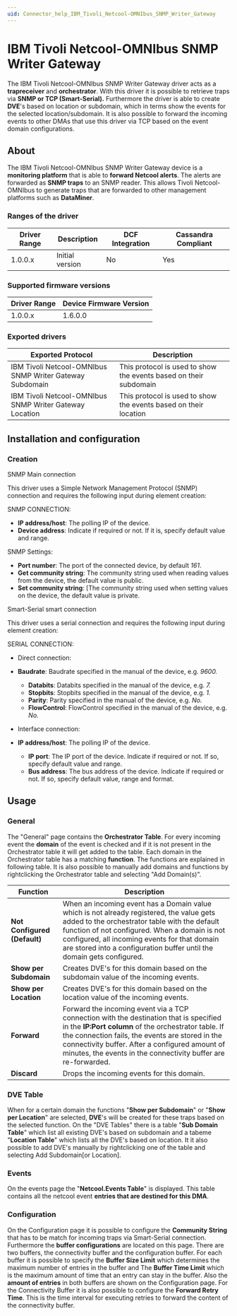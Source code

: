 ```yaml
---
uid: Connector_help_IBM_Tivoli_Netcool-OMNIbus_SNMP_Writer_Gateway
---
```


# IBM Tivoli Netcool-OMNIbus SNMP Writer Gateway

The IBM Tivoli Netcool-OMNIbus SNMP Writer Gateway driver acts as a **trapreceiver** and **orchestrator**. With this driver it is possible to retrieve traps via **SNMP or TCP (Smart-Serial).** Furthermore the driver is able to create **DVE**'s based on location or subdomain, which in terms show the events for the selected location/subdomain. It is also possible to forward the incoming events to other DMAs that use this driver via TCP based on the event domain configurations.

## About

The IBM Tivoli Netcool-OMNIbus SNMP Writer Gateway device is a **monitoring platform** that is able to **forward Netcool alerts**. The alerts are forwarded as **SNMP traps** to an SNMP reader. This allows Tivoli Netcool-OMNIbus to generate traps that are forwarded to other management platforms such as **DataMiner**.

### Ranges of the driver

| **Driver Range** | **Description** | **DCF Integration** | **Cassandra Compliant** |
|------------------|-----------------|---------------------|-------------------------|
| 1.0.0.x          | Initial version | No                  | Yes                     |

### Supported firmware versions

| **Driver Range** | **Device Firmware Version** |
|------------------|-----------------------------|
| 1.0.0.x          | 1.6.0.0                     |

### Exported drivers

| **Exported Protocol**                                    | **Description**                                                   |
|----------------------------------------------------------|-------------------------------------------------------------------|
| IBM Tivoli Netcool-OMNIbus SNMP Writer Gateway Subdomain | This protocol is used to show the events based on their subdomain |
| IBM Tivoli Netcool-OMNIbus SNMP Writer Gateway Location  | This protocol is used to show the events based on their location  |

## Installation and configuration

### Creation

SNMP Main connection

This driver uses a Simple Network Management Protocol (SNMP) connection and requires the following input during element creation:

SNMP CONNECTION:

- **IP address/host**: The polling IP of the device.
- **Device address**: Indicate if required or not. If it is, specify default value and range.

SNMP Settings:

- **Port number**: The port of the connected device, by default *161*.
- **Get community string**: The community string used when reading values from the device, the default value is public.
- **Set community string**: \[The community string used when setting values on the device, the default value is private.

Smart-Serial smart connection

This driver uses a serial connection and requires the following input during element creation:

SERIAL CONNECTION:

- Direct connection:

- **Baudrate**: Baudrate specified in the manual of the device, e.g. *9600.*
  - **Databits**: Databits specified in the manual of the device, e.g. *7.*
  - **Stopbits**: Stopbits specified in the manual of the device, e.g. *1.*
  - **Parity**: Parity specified in the manual of the device, e.g. *No.*
  - **FlowControl**: FlowControl specified in the manual of the device, e.g. *No.*

- Interface connection:

- **IP address/host**: The polling IP of the device.
  - **IP port**: The IP port of the device. Indicate if required or not. If so, specify default value and range.
  - **Bus address**: The bus address of the device. Indicate if required or not. If so, specify default value, range and format.

## Usage

### General

The "General" page contains the **Orchestrator Table**. For every incoming event the **domain** of the event is checked and if it is not present in the Orchestrator table it will get added to the table. Each domain in the Orchestrator table has a matching **function**. The functions are explained in following table. It is also possible to manually add domains and functions by rightclicking the Orchestrator table and selecting "Add Domain(s)".

| Function                     | Description                                                                                                                                                                                                                                                                                                          |
|------------------------------|----------------------------------------------------------------------------------------------------------------------------------------------------------------------------------------------------------------------------------------------------------------------------------------------------------------------|
| **Not Configured (Default)** | When an incoming event has a Domain value which is not already registered, the value gets added to the orchestrator table with the default function of not configured. When a domain is not configured, all incoming events for that domain are stored into a configuration buffer until the domain gets configured. |
| **Show per Subdomain**       | Creates DVE's for this domain based on the subdomain value of the incoming events.                                                                                                                                                                                                                                   |
| **Show per Location**        | Creates DVE's for this domain based on the location value of the incoming events.                                                                                                                                                                                                                                    |
| **Forward**                  | Forward the incoming event via a TCP connection with the destination that is specified in the **IP:Port column** of the orchestrator table. If the connection fails, the events are stored in the connectivity buffer. After a configured amount of minutes, the events in the connectivity buffer are re-forwarded. |
| **Discard**                  | Drops the incoming events for this domain.                                                                                                                                                                                                                                                                           |

### DVE Table

When for a certain domain the functions "**Show per Subdomain**" or "**Show per Location**" are selected, **DVE**'s will be created for these traps based on the selected function. On the "DVE Tables" there is a table "**Sub Domain Table**" which list all existing DVE's based on subdomain and a tabeme "**Location Table**" which lists all the DVE's based on location. It it also possible to add DVE's manually by rightclicking one of the table and selecting Add Subdomain\[or Location\].

### Events

On the events page the "**Netcool.Events Table**" is displayed. This table contains all the netcool event **entries that are destined for this DMA**.

### Configuration

On the Configuration page it is possible to configure the **Community String** that has to be match for incoming traps via Smart-Serial connection. Furthermore the **buffer configurations** are located on this page. There are two buffers, the connectivity buffer and the configuration buffer. For each buffer it is possible to specify the **Buffer Size Limit** which determines the maximum number of entries in the buffer and The **Buffer Time Limit** which is the maximum amount of time that an entry can stay in the buffer. Also the **amount of entries** in both buffers are shown on the Configuration page. For the Connectivity Buffer it is also possible to configure the **Forward Retry Time**. This is the time interval for executing retries to forward the content of the connectivity buffer.
